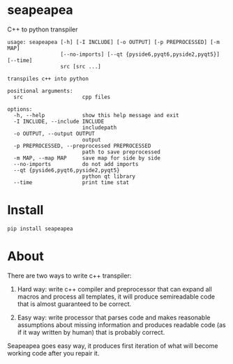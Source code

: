# seapeapea

C++ to python transpiler

```
usage: seapeapea [-h] [-I INCLUDE] [-o OUTPUT] [-p PREPROCESSED] [-m MAP]
                 [--no-imports] [--qt {pyside6,pyqt6,pyside2,pyqt5}] [--time]
                 src [src ...]

transpiles c++ into python

positional arguments:
  src                   cpp files

options:
  -h, --help            show this help message and exit
  -I INCLUDE, --include INCLUDE
                        includepath
  -o OUTPUT, --output OUTPUT
                        output
  -p PREPROCESSED, --preprocessed PREPROCESSED
                        path to save preprocessed
  -m MAP, --map MAP     save map for side by side
  --no-imports          do not add imports
  --qt {pyside6,pyqt6,pyside2,pyqt5}
                        python qt library
  --time                print time stat
```

# Install
```
pip install seapeapea
```

# About

There are two ways to write c++ transpiler:

1) Hard way: write c++ compiler and preprocessor that can expand all macros and process all templates, it will produce semireadable code that is almost guaranteed to be correct.

2) Easy way: write processor that parses code and makes reasonable assumptions about missing information and produces readable code (as if it way written by human) that is probably correct.

Seapeapea goes easy way, it produces first iteration of what will become working code after you repair it.
